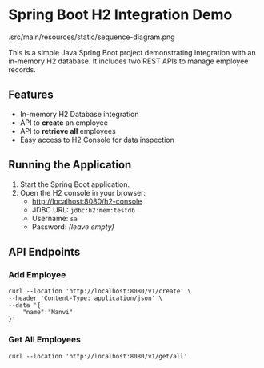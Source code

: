 # Spring Boot H2 Integration Demo

<img>.src/main/resources/static/sequence-diagram.png</img>

This is a simple Java Spring Boot project demonstrating integration with an in-memory H2 database. It includes two REST APIs to manage employee records.

## Features

- In-memory H2 Database integration  
- API to **create** an employee  
- API to **retrieve all** employees  
- Easy access to H2 Console for data inspection

## Running the Application

1. Start the Spring Boot application.
2. Open the H2 console in your browser:
   - [http://localhost:8080/h2-console](http://localhost:8080/h2-console)
   - JDBC URL: `jdbc:h2:mem:testdb`
   - Username: `sa`
   - Password: *(leave empty)*

## API Endpoints

### Add Employee
```
curl --location 'http://localhost:8080/v1/create' \
--header 'Content-Type: application/json' \
--data '{
    "name":"Manvi"
}'
```
### Get All Employees
```
curl --location 'http://localhost:8080/v1/get/all'
```
